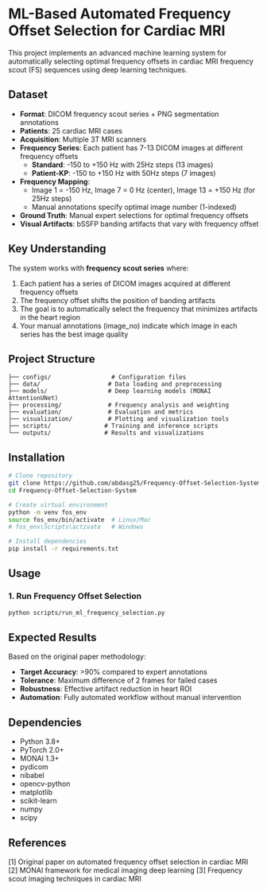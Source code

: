 # ML-Based Automated Frequency Offset Selection for Cardiac MRI

This project implements an advanced machine learning system for automatically selecting optimal frequency offsets in cardiac MRI frequency scout (FS) sequences using deep learning techniques.



## Dataset

- **Format**: DICOM frequency scout series + PNG segmentation annotations
- **Patients**: 25 cardiac MRI cases
- **Acquisition**: Multiple 3T MRI scanners
- **Frequency Series**: Each patient has 7-13 DICOM images at different frequency offsets
  - **Standard**: -150 to +150 Hz with 25Hz steps (13 images)
  - **Patient-KP**: -150 to +150 Hz with 50Hz steps (7 images)
- **Frequency Mapping**: 
  - Image 1 = -150 Hz, Image 7 = 0 Hz (center), Image 13 = +150 Hz (for 25Hz steps)
  - Manual annotations specify optimal image number (1-indexed)
- **Ground Truth**: Manual expert selections for optimal frequency offsets
- **Visual Artifacts**: bSSFP banding artifacts that vary with frequency offset

## Key Understanding

The system works with **frequency scout series** where:
1. Each patient has a series of DICOM images acquired at different frequency offsets
2. The frequency offset shifts the position of banding artifacts
3. The goal is to automatically select the frequency that minimizes artifacts in the heart region
4. Your manual annotations (image_no) indicate which image in each series has the best image quality


## Project Structure

```
├── configs/                 # Configuration files
├── data/                   # Data loading and preprocessing
├── models/                 # Deep learning models (MONAI AttentionUNet)
├── processing/             # Frequency analysis and weighting
├── evaluation/             # Evaluation and metrics
├── visualization/          # Plotting and visualization tools
├── scripts/               # Training and inference scripts
└── outputs/               # Results and visualizations
```

## Installation

```bash
# Clone repository
git clone https://github.com/abdasg25/Frequency-Offset-Selection-System
cd Frequency-Offset-Selection-System

# Create virtual environment
python -m venv fos_env
source fos_env/bin/activate  # Linux/Mac
# fos_env\Scripts\activate   # Windows

# Install dependencies
pip install -r requirements.txt
```

## Usage

### 1. Run Frequency Offset Selection
```bash
python scripts/run_ml_frequency_selection.py
```

## Expected Results

Based on the original paper methodology:
- **Target Accuracy**: >90% compared to expert annotations
- **Tolerance**: Maximum difference of 2 frames for failed cases
- **Robustness**: Effective artifact reduction in heart ROI
- **Automation**: Fully automated workflow without manual intervention

## Dependencies

- Python 3.8+
- PyTorch 2.0+
- MONAI 1.3+
- pydicom
- nibabel
- opencv-python
- matplotlib
- scikit-learn
- numpy
- scipy

## References

[1] Original paper on automated frequency offset selection in cardiac MRI
[2] MONAI framework for medical imaging deep learning
[3] Frequency scout imaging techniques in cardiac MRI
